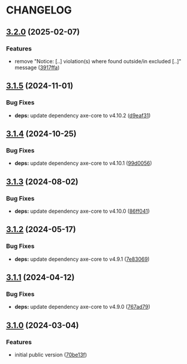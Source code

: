 # CHANGELOG

## [3.2.0](https://github.com/Forsakringskassan/cypress-axe/compare/v3.1.5...v3.2.0) (2025-02-07)

### Features

* remove "Notice: [..] violation(s) where found outside/in excluded [..]" message ([3917ffa](https://github.com/Forsakringskassan/cypress-axe/commit/3917ffa20219b78e716f1fd0c1b9899cc175100f))

## [3.1.5](https://github.com/Forsakringskassan/cypress-axe/compare/v3.1.4...v3.1.5) (2024-11-01)


### Bug Fixes

* **deps:** update dependency axe-core to v4.10.2 ([d9eaf31](https://github.com/Forsakringskassan/cypress-axe/commit/d9eaf318ff25f7e79b33c1a14f8b2461003f9de1))

## [3.1.4](https://github.com/Forsakringskassan/cypress-axe/compare/v3.1.3...v3.1.4) (2024-10-25)


### Bug Fixes

* **deps:** update dependency axe-core to v4.10.1 ([99d0056](https://github.com/Forsakringskassan/cypress-axe/commit/99d005661f85cb0ffb7074779976c2bfaeb15a25))

## [3.1.3](https://github.com/Forsakringskassan/cypress-axe/compare/v3.1.2...v3.1.3) (2024-08-02)


### Bug Fixes

* **deps:** update dependency axe-core to v4.10.0 ([86ff041](https://github.com/Forsakringskassan/cypress-axe/commit/86ff041250c294b2a937ebbf8f912eb0e99a573e))

## [3.1.2](https://github.com/Forsakringskassan/cypress-axe/compare/v3.1.1...v3.1.2) (2024-05-17)


### Bug Fixes

* **deps:** update dependency axe-core to v4.9.1 ([7e83069](https://github.com/Forsakringskassan/cypress-axe/commit/7e83069eba75a1f7d0a506b4d58750d7f5f799f7))

## [3.1.1](https://github.com/Forsakringskassan/cypress-axe/compare/v3.1.0...v3.1.1) (2024-04-12)


### Bug Fixes

* **deps:** update dependency axe-core to v4.9.0 ([767ad79](https://github.com/Forsakringskassan/cypress-axe/commit/767ad7936503bbf90ea36fd6b22550546a99968a))

## [3.1.0](https://github.com/Forsakringskassan/cypress-axe/compare/v3.0.4...v3.1.0) (2024-03-04)


### Features

* initial public version ([70be13f](https://github.com/Forsakringskassan/cypress-axe/commit/70be13f9aa7ddf8c70bb19441753cbd9122929ec))
